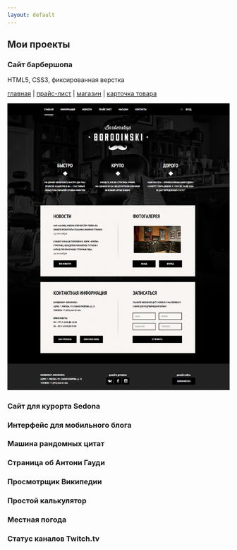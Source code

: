 ```yaml
---
layout: default
---
```


## Мои проекты

### Сайт барбершопа

HTML5, CSS3, фиксированная верстка

[главная](/projects/barbershop) \| [прайс-лист](/projects/barbershop/price.html) \| [магазин](/projects/barbershop/shop.html) \| [карточка товара](/projects/barbershop/item.html)

[![Скриншот барбершопа Бородинский](/assets/barbershop.png)](/projects/barbershop)

### Сайт для курорта Sedona

### Интерфейс для мобильного блога

### Машина рандомных цитат

### Страница об Антони Гауди

### Просмотрщик Википедии

### Простой калькулятор

### Местная погода

### Статус каналов Twitch.tv
